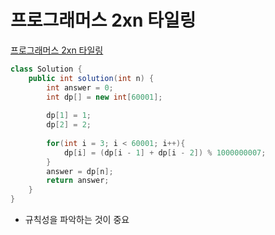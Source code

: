 # 프로그래머스 2xn 타일링
[프로그래머스 2xn 타일링](https://school.programmers.co.kr/learn/courses/30/lessons/12900)
```java
class Solution {
    public int solution(int n) {
        int answer = 0;
        int dp[] = new int[60001];
        
        dp[1] = 1;
        dp[2] = 2;
        
        for(int i = 3; i < 60001; i++){
            dp[i] = (dp[i - 1] + dp[i - 2]) % 1000000007;
        }
        answer = dp[n];
        return answer;
    }
}
```
* 규칙성을 파악하는 것이 중요